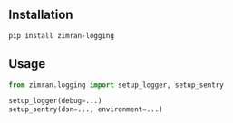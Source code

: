 ## Installation
```bash
pip install zimran-logging
```

## Usage
```python
from zimran.logging import setup_logger, setup_sentry

setup_logger(debug=...)
setup_sentry(dsn=..., environment=...)
```
